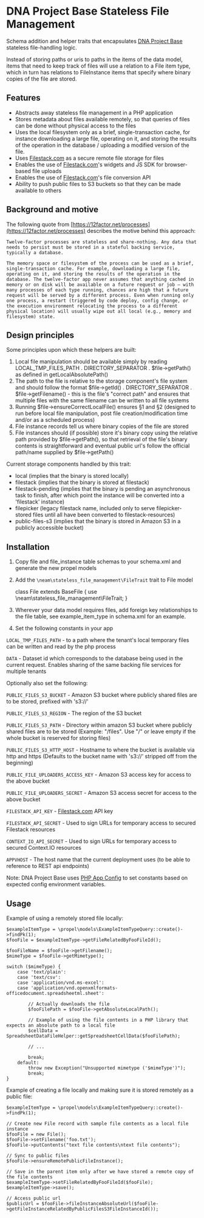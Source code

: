 DNA Project Base Stateless File Management
==========================================

Schema addition and helper traits that encapsulates [DNA Project Base](http://neamlabs.com/dna-project-base/) stateless file-handling logic.

Instead of storing paths or uris to paths in the items of the data model, items that need to keep track of files will use a relation to a File item type, which in turn has relations to FileInstance items that specify where binary copies of the file are stored.

## Features

- Abstracts away stateless file management in a PHP application
- Stores metadata about files available remotely, so that queries of files can be done without physical access to the files
- Uses the local filesystem only as a brief, single-transaction cache, for instance downloading a large file, operating on it, and storing the results of the operation in the database / uploading a modified version of the file.
- Uses [Filestack.com](https://www.filestack.com/) as a secure remote file storage for files
- Enables the use of [Filestack.com](https://www.filestack.com/)'s widgets and JS SDK for browser-based file uploads
- Enables the use of [Filestack.com](https://www.filestack.com/)'s file conversion API
- Ability to push public files to S3 buckets so that they can be made available to others 

## Background and motive

The following quote from [https://12factor.net/processes](https://12factor.net/processes) describes the motive behind this approach:

    Twelve-factor processes are stateless and share-nothing. Any data that needs to persist must be stored in a stateful backing service, typically a database.
    
    The memory space or filesystem of the process can be used as a brief, single-transaction cache. For example, downloading a large file, operating on it, and storing the results of the operation in the database. The twelve-factor app never assumes that anything cached in memory or on disk will be available on a future request or job – with many processes of each type running, chances are high that a future request will be served by a different process. Even when running only one process, a restart (triggered by code deploy, config change, or the execution environment relocating the process to a different physical location) will usually wipe out all local (e.g., memory and filesystem) state.

## Design principles

Some principles upon which these helpers are built:
 
1. Local file manipulation should be available simply by reading LOCAL_TMP_FILES_PATH . DIRECTORY_SEPARATOR . $file->getPath() as defined in getLocalAbsolutePath()
2. The path to the file is relative to the storage component's file system and should follow the format $file->getId() . DIRECTORY_SEPARATOR . $file->getFilename() - this is the file's "correct path" and ensures that multiple files with the same filename can be written to all file systems
3. Running $file->ensureCorrectLocalFile() ensures §1 and §2 (designed to run before local file manipulation, post file creation/modification time and/or as a scheduled process)
4. File instance records tell us where binary copies of the file are stored
5. File instances should (if possible) store it's binary copy using the relative path provided by $file->getPath(), so that retrieval of the file's binary contents is straightforward and eventual public url's follow the official path/name supplied by $file->getPath()

Current storage components handled by this trait:
 - local (implies that the binary is stored locally)
 - filestack (implies that the binary is stored at filestack)
 - filestack-pending (implies that the binary is pending an asynchronous task to finish, after which point the instance will be converted into a 'filestack' instance)
 - filepicker (legacy filestack name, included only to serve filepicker-stored files until all have been converted to filestack-resources)
 - public-files-s3 (implies that the binary is stored in Amazon S3 in a publicly accessible bucket)

## Installation

1. Copy file and file_instance table schemas to your schema.xml and generate the new propel models
2. Add the `\neam\stateless_file_management\FileTrait` trait to File model

    class File extends BaseFile
    {
        use \neam\stateless_file_management\FileTrait;
    }

3. Wherever your data model requires files, add foreign key relationships to the file table, see example_item_type in schema.xml for an example.

4. Set the following constants in your app

`LOCAL_TMP_FILES_PATH` - to a path where the tenant's local temporary files can be written and read by the php process 

`DATA` - Dataset id which corresponds to the database being used in the current request. Enables sharing of the same backing file services for multiple tenants

Optionally also set the following:

`PUBLIC_FILES_S3_BUCKET` - Amazon S3 bucket where publicly shared files are to be stored, prefixed with 's3://'

`PUBLIC_FILES_S3_REGION` - The region of the S3 bucket

`PUBLIC_FILES_S3_PATH` - Directory within amazon S3 bucket where publicly shared files are to be stored (Example: "/files". Use "/" or leave empty if the whole bucket is reserved for storing files)

`PUBLIC_FILES_S3_HTTP_HOST` - Hostname to where the bucket is available via http and https (Defaults to the bucket name with 's3://' stripped off from the beginning)

`PUBLIC_FILE_UPLOADERS_ACCESS_KEY` - Amazon S3 access key for access to the above bucket

`PUBLIC_FILE_UPLOADERS_SECRET` - Amazon S3 access secret for access to the above bucket

`FILESTACK_API_KEY` - [Filestack.com](https://www.filestack.com/) API key

`FILESTACK_API_SECRET` - Used to sign URLs for temporary access to secured Filestack resources

`CONTEXT_IO_API_SECRET` - Used to sign URLs for temporary access to secured Context.IO resources

`APPVHOST` - The host name that the current deployment uses (to be able to reference to REST api endpoints)

Note: DNA Project Base uses [PHP App Config](https://github.com/neam/php-app-config) to set constants based on expected config environment variables. 

## Usage

Example of using a remotely stored file locally:

    $exampleItemType = \propel\models\ExampleItemTypeQuery::create()->findPk(1);
    $fooFile = $exampleItemType->getFileRelatedByFooFileId();

    $fooFileName = $fooFile->getFilename();
    $mimeType = $fooFile->getMimetype();
    
    switch ($mimeType) {
        case 'text/plain':
        case 'text/csv':
        case 'application/vnd.ms-excel':
        case 'application/vnd.openxmlformats-officedocument.spreadsheetml.sheet':

            // Actually downloads the file
            $fooFilePath = $fooFile->getAbsoluteLocalPath();

            // Example of using the file contents in a PHP library that expects an absolute path to a local file
            $cellData = SpreadsheetDataFileHelper::getSpreadsheetCellData($fooFilePath);

            // ... 
            
            break;
        default:
            throw new Exception("Unsupported mimetype ('$mimeType')");
            break;
    }

Example of creating a file locally and making sure it is stored remotely as a public file:

    $exampleItemType = \propel\models\ExampleItemTypeQuery::create()->findPk(1);

    // Create new File record with sample file contents as a local file instance
    $fooFile = new File();
    $fooFile->setFilename('foo.txt');
    $fooFile->putContents("text file contents\ntext file contents");

    // Sync to public files
    $fooFile->ensureRemotePublicFileInstance();

    // Save in the parent item only after we have stored a remote copy of the file contents
    $exampleItemType->setFileRelatedByFooFileId($fooFile);
    $exampleItemType->save();

    // Access public url
    $publicUrl = $fooFile->fileInstanceAbsoluteUrl($fooFile->getFileInstanceRelatedByPublicFilesS3FileInstanceId());
